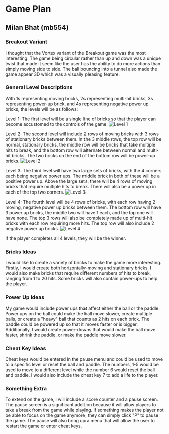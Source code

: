 # Game Plan
## Milan Bhat (mb554)


### Breakout Variant

I thought that the Vortex variant of the Breakout game was the most interesting.
The game being circular rather than up and down was a unique twist 
that made it seem like the user has the ability to do more actions
than simply moving side to side. The ball bouncing into a tunnel
also made the game appear 3D which was a visually pleasing feature. 


### General Level Descriptions

With 1s representing moving bricks, 2s representing multi-hit bricks, 3s 
representing power-up brick, and 4s representing negative power up bricks, the levels will be as follows:



Level 1: The first level will be a single line of bricks so that the player can 
         become accustomed to the controls of the game.
![Level 1](IMG_2285.jpg)


Level 2: The second level will include 2 rows of moving bricks with 3 rows of 
stationary bricks between them. In the 3 middle rows, the top row will
be normal, stationary bricks, the middle row will be bricks that take multiple
hits to break, and the bottom row will alternate between normal and multi-hit bricks.
The two bricks on the end of the bottom row will be power-up bricks.
![Level 2](IMG_2289%202.jpg)



Level 3: The third level will have two large sets of bricks, with the 4 corners each being 
negative power ups. The middle brick in both of these will be a positive power up.
Above the large sets, there will be 4 rows of moving bricks that require
multiple hits to break. There will also be a power up in each of the 
top two corners.
![Level 3](IMG_2290.jpg)



Level 4: The fourth level will be 4 rows of bricks, with each row having
2 moving, negative power up bricks between them. The bottom row will have 3 
power up bricks, the middle two will have 1 each, and the top one will have 
none. The top 3 rows will also be completely made up of multi-hit bricks with
each row requiring more hits. The top row will also include 2 negative power up bricks.
![Level 4](IMG_2291.jpg)


If the player completes all 4 levels, they will be the winner. 

### Bricks Ideas

I would like to create a variety of bricks to make the game more interesting.
Firstly, I would create both horizontally-moving and stationary bricks. I would also make bricks
that require different numbers of hits to break, ranging from 1 to 20 hits.
Some bricks will also contain power-ups to help the player. 

### Power Up Ideas

My game would include power ups that affect either the ball or the 
paddle. Power ups on the ball could make the ball move slower, create multiple balls,
or create a "heavy" ball that counts as 2 hits on each brick. The paddle
could be powered up so that it moves faster or is bigger. Additionally,
I would create power-downs that would make the ball move faster, shrink the paddle,
or make the paddle move slower. 



### Cheat Key Ideas

Cheat keys would be entered in the pause menu and could be used 
to move to a specific level or reset the ball and paddle. The numbers, 1-5 would 
be used to move to a different level while the number 6 would reset the ball and paddle. 
I would also include the cheat key 7 to add a life to the player.

### Something Extra

To extend on the game, I will include a score counter and a pause screen.
The pause screen is a significant addition because it will allow players
to take a break from the game while playing. If something makes the player
not be able to focus on the game anymore, they can simply click "P" to
pause the game. The pause will also bring up a menu that will allow the user
to restart the game or enter cheat keys. 
